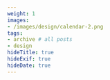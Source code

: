 ```yaml
---
weight: 1
images:
- /images/design/calendar-2.png
tags:
- archive # all posts
- design
hideTitle: true
hideExif: true
hideDate: true
---
```

